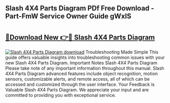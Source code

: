## Slash 4X4 Parts Diagram PDf Free Download - Part-FmW Service Owner Guide gWxIS

# <h2><a href="http://dfpu5e.blite.top/?on=Slash+4X4+Parts+Diagram">🔗Download New 👉🔴 Slash 4X4 Parts Diagram</a></h2>

[![Slash 4X4 Parts Diagram download](https://i.imgur.com/lujVjoI.png)](http://dfpu5e.blite.top/?on=Slash+4X4+Parts+Diagram)
Troubleshooting Made Simple This guide offers valuable insights into troubleshooting common issues with your new Slash 4X4 Parts Diagram. Important Notes Slash 4X4 Parts Diagram Please take note of any important information throughout this manual. Slash 4X4 Parts Diagram advanced features include object recognition, motion sensors, customizable alerts, and remote access, all of which can be accessed and customized through the user interface. Your Feedback is Valuable Slash 4X4 Parts Diagram. We appreciate your input and are committed to providing you with exceptional service.

